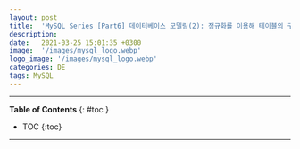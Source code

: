 ```yaml
---
layout: post
title:  'MySQL Series [Part6] 데이터베이스 모델링(2): 정규화를 이용해 테이블의 구조 최적화하기'
description: 
date:   2021-03-25 15:01:35 +0300
image:  '/images/mysql_logo.webp'
logo_image: '/images/mysql_logo.webp'
categories: DE
tags: MySQL
---
```


---
**Table of Contents**
{: #toc }
*  TOC
{:toc}

---